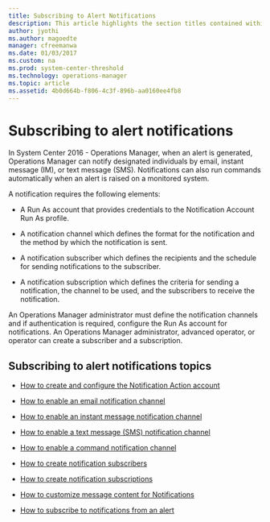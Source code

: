 ```yaml
---
title: Subscribing to Alert Notifications
description: This article highlights the section titles contained within this section of the Operations Manager 2016 documentation.  
author: jyothi
ms.author: magoedte
manager: cfreemanwa
ms.date: 01/03/2017
ms.custom: na
ms.prod: system-center-threshold
ms.technology: operations-manager
ms.topic: article
ms.assetid: 4b0d664b-f806-4c3f-896b-aa0160ee4fb8
---
```


# Subscribing to alert notifications

In System Center 2016 - Operations Manager, when an alert is generated, Operations Manager can notify designated individuals by email, instant message (IM), or text message (SMS). Notifications can also run commands automatically when an alert is raised on a monitored system.  
  
A notification requires the following elements:  
  
-   A Run As account that provides credentials to the Notification Account Run As profile.  
  
-   A notification channel which defines the format for the notification and the method by which the notification is sent.  
  
-   A notification subscriber which defines the recipients and the schedule for sending notifications to the subscriber.  
  
-   A notification subscription which defines the criteria for sending a notification, the channel to be used, and the subscribers to receive the notification.  
  
An Operations Manager administrator must define the notification channels and if authentication is required, configure the Run As account for notifications. An Operations Manager administrator, advanced operator, or operator can create a subscriber and a subscription.  
  
## Subscribing to alert notifications topics  
  
-   [How to create and configure the Notification Action account](manage-notifications-create-configure.md)  
  
-   [How to enable an email notification channel](manage-notifications-create-email-channel.md)  
  
-   [How to enable an instant message notification channel](manage-notifications-create-im-channel.md)  
  
-   [How to enable a text message (SMS) notification channel](manage-notifications-create-txt-channel.md)  
  
-   [How to enable a command notification channel](manage-notifications-create-command-channel.md)  
  
-   [How to create notification subscribers](manage-notifications-create-subscribers.md)  
  
-   [How to create notification subscriptions](manage-notifications-create-subscriptions.md)  
  
-   [How to customize message content for Notifications](manage-notificiations-customize-message.md)  
  
-   [How to subscribe to notifications from an alert](manage-notifications-subscribe-from-alert.md)  
  
